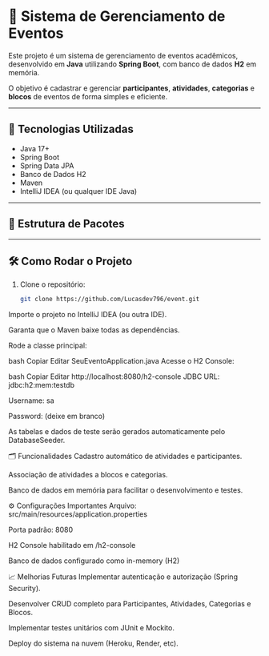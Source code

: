 # 🎉 Sistema de Gerenciamento de Eventos

Este projeto é um sistema de gerenciamento de eventos acadêmicos, desenvolvido em **Java** utilizando **Spring Boot**, com banco de dados **H2** em memória.

O objetivo é cadastrar e gerenciar **participantes**, **atividades**, **categorias** e **blocos** de eventos de forma simples e eficiente.

---

## 🚀 Tecnologias Utilizadas

- Java 17+
- Spring Boot
- Spring Data JPA
- Banco de Dados H2
- Maven
- IntelliJ IDEA (ou qualquer IDE Java)

---

## 📂 Estrutura de Pacotes


---

## 🛠 Como Rodar o Projeto

1. Clone o repositório:
   ```bash
   git clone https://github.com/Lucasdev796/event.git
   
Importe o projeto no IntelliJ IDEA (ou outra IDE).

Garanta que o Maven baixe todas as dependências.

Rode a classe principal:

bash
Copiar
Editar
SeuEventoApplication.java
Acesse o H2 Console:

bash
Copiar
Editar
http://localhost:8080/h2-console
JDBC URL: jdbc:h2:mem:testdb

Username: sa

Password: (deixe em branco)

As tabelas e dados de teste serão gerados automaticamente pelo DatabaseSeeder.

🗂 Funcionalidades
Cadastro automático de atividades e participantes.

Associação de atividades a blocos e categorias.

Banco de dados em memória para facilitar o desenvolvimento e testes.

⚙️ Configurações Importantes
Arquivo: src/main/resources/application.properties

Porta padrão: 8080

H2 Console habilitado em /h2-console

Banco de dados configurado como in-memory (H2)

📈 Melhorias Futuras
Implementar autenticação e autorização (Spring Security).

Desenvolver CRUD completo para Participantes, Atividades, Categorias e Blocos.

Implementar testes unitários com JUnit e Mockito.

Deploy do sistema na nuvem (Heroku, Render, etc).
